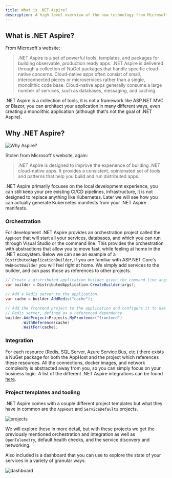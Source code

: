 ```yaml
---
title: What is .NET Aspire?
description: A high level overview of the new technology from Microsoft.
---
```


## What is .NET Aspire?

From Microsoft's website:

> .NET Aspire is a set of powerful tools, templates, and packages for building observable, production ready apps. .NET Aspire is delivered through a collection of NuGet packages that handle specific cloud-native concerns. Cloud-native apps often consist of small, interconnected pieces or microservices rather than a single, monolithic code base. Cloud-native apps generally consume a large number of services, such as databases, messaging, and caching.

.NET Aspire is a collection of tools, it is not a framework like ASP.NET MVC
or Blazor, you can architect your application in many different ways, even creating
a monolithic application (although that's not the goal of .NET Aspire).

## Why .NET Aspire?

<img src="/thinking.jpg" alt="Why Aspire?" class="w-1/2 my-8 mx-auto rounded-md">

Stolen from Microsoft's website, again:

> .NET Aspire is designed to improve the experience of building .NET cloud-native apps. It provides a consistent, opinionated set of tools and patterns that help you build and run distributed apps.

.NET Aspire primarily focuses on the local development experience, you
can still keep your pre existing CI/CD pipelines, infrastructure,
it is not designed to replace anything like Kubernetes.
Later we will see how you can actually generate Kubernetes
manifests from your .NET Aspire manifests.

### Orchestration

For development .NET Aspire provides an orchestration project
called the `AppHost` that will start all your services, databases,
and which you can run through Visual Studio or the command line.
This provides the orchestration with abstractions that allow you
to move fast, while feeling at home in the .NET ecosystem.
Below we can see an example of a `DistributedApplicationBuilder`,
if you are familiar with ASP.NET Core's `WebHostBuilder` you
will feel right at home. We simply add services to the builder,
and can pass those as references to other projects.

```csharp
// Create a distributed application builder given the command line arguments.
var builder = DistributedApplication.CreateBuilder(args);

// Add a Redis server to the application.
var cache = builder.AddRedis("cache");

// Add the frontend project to the application and configure it to use the
// Redis server, defined as a referenced dependency.
builder.AddProject<Projects.MyFrontend>("frontend")
       .WithReference(cache)
       .WaitFor(cache);
```

### Integration

For each resource (Redis, SQL Server, Azure Service Bus, etc.) there
exists a NuGet package for both the AppHost and the project which
references these resources. All the connections, docker images,
and network complexity is abstracted away from you, so you can
simply focus on your business logic.
A list of the different .NET Aspire integrations can be found
[here](https://learn.microsoft.com/en-us/dotnet/aspire/fundamentals/integrations-overview).

### Project templates and tooling

.NET Aspire comes with a couple different project templates
but what they have in common are the `AppHost` and `ServiceDefaults`
projects.

![projects](/example-project.png)

We will explore these in more detail, but with these projects
we get the previously mentioned orchestration and integration
as well as `OpenTelemetry`, default health checks, and the
service discovery and networking.

Also included is a dashboard that you can use to explore the
state of your services in a variety of granular ways.

![dashboard](/dashboard.png)
